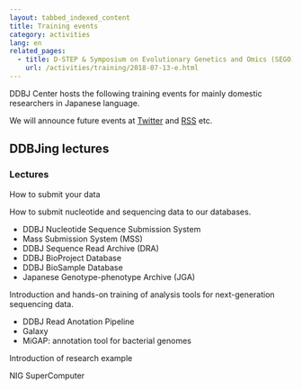 ```yaml
---
layout: tabbed_indexed_content
title: Training events
category: activities
lang: en
related_pages:
  - title: D-STEP & Symposium on Evolutionary Genetics and Omics (SEGO)
    url: /activities/training/2018-07-13-e.html
---
```


DDBJ Center hosts the following training events for mainly domestic researchers in Japanese language.

We will announce future events at [Twitter](https://twitter.com/DDBJ_topics) and [RSS](/data-feed-e.html) etc.

## DDBJing lectures <a name="DDBJing lectures"></a>

### Lectures

How to submit your data

How to submit nucleotide and sequencing data to our databases.

  - DDBJ Nucleotide Sequence Submission System
  - Mass Submission System (MSS)
  - DDBJ Sequence Read Archive (DRA)
  - DDBJ BioProject Database
  - DDBJ BioSample Database
  - Japanese Genotype-phenotype Archive (JGA)

Introduction and hands-on training of analysis tools for next-generation
sequencing data.

  - DDBJ Read Anotation Pipeline
  - Galaxy
  - MiGAP: annotation tool for bacterial genomes

Introduction of research example

NIG SuperComputer

